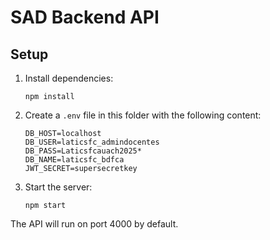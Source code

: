 # SAD Backend API

## Setup

1. Install dependencies:
   ```
   npm install
   ```

2. Create a `.env` file in this folder with the following content:
   ```
   DB_HOST=localhost
   DB_USER=laticsfc_admindocentes
   DB_PASS=Laticsfcauach2025*
   DB_NAME=laticsfc_bdfca
   JWT_SECRET=supersecretkey
   ```

3. Start the server:
   ```
   npm start
   ```

The API will run on port 4000 by default. 